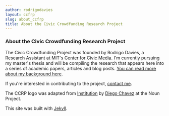 ```yaml
---
author: rodrigodavies
layout: ccfrp
slug: about_ccfrp
title: About the Civic Crowdfunding Research Project
---
```


<h3>About the Civic Crowdfunding Research Project</h3>

The Civic Crowdfunding Project was founded by Rodrigo Davies, a Research Assistant at MIT's <a href="http://civic.mit.edu">Center for Civic Media</a>. I'm currently pursuing my master's thesis and will be compiling the research that appears here into a series of academic papers, articles and blog posts. <a href="{{ site.baseurl }}/about">You can read more about my background here</a>.

If you're interested in contributing to the project, <a href="mailto:rodrigo@civiccrowdfunding.com">contact me</a>.

The CCRP logo was adapted from <a href="http://thenounproject.com/noun/institution/#icon-No11638" target="_blank">Institution</a> by <a href="http://thenounproject.com/diegochavez" target="_blank">Diego Chavez</a> at the Noun Project.

This site was built with <a href="http://jekyllrb.com">Jekyll</a>.